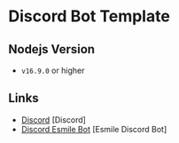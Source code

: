 # Discord Bot Template

## Nodejs Version

- `v16.9.0` or higher

## Links

- [Discord](https://discord.gg/aXvuUpvRQs) [Discord]
- [Discord Esmile Bot](https://discord.com/oauth2/authorize?client_id=931228076094930996&permissions=137710923254&scope=bot%20applications.commands) [Esmile Discord Bot]
